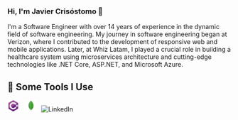### Hi, I'm Javier Crisóstomo 👋
I'm a Software Engineer with over 14 years of experience in the dynamic field of software engineering. My journey in software engineering began at Verizon, where I contributed to the development of responsive web and mobile applications. Later, at Whiz Latam, I played a crucial role in building a healthcare system using microservices architecture and cutting-edge technologies like .NET Core, ASP.NET, and Microsoft Azure.

<h2>🚀 Some Tools I Use</h2>
<p align="left">
<img src="https://raw.githubusercontent.com/devicons/devicon/master/icons/csharp/csharp-original.svg" alt="csharp" width="26" style="padding-right:10px;/>
<img src="https://raw.githubusercontent.com/devicons/devicon/master/icons/dot-net/dot-net-original.svg" alt=".NET" width="26" style="padding-right:10px;/>
<img src="https://raw.githubusercontent.com/devicons/devicon/master/icons/dotnetcore/dotnetcore-original.svg" alt="dotnetcore" width="26" style="padding-right:10px;/>
<img src="https://raw.githubusercontent.com/devicons/devicon/master/icons/java/java-original-wordmark.svg" alt="java" width="26" height="26" style="padding-right:10px;/>
<img src="https://raw.githubusercontent.com/devicons/devicon/master/icons/intellij/intellij-original.svg" alt="intellij" width="26" height="26" style="padding-right:10px;/>
<img src="https://www.vectorlogo.zone/logos/springio/springio-icon.svg" alt="spring" width="26" height="26" style="padding-right:10px;/>
<img src="https://raw.githubusercontent.com/devicons/devicon/master/icons/hibernate/hibernate-original.svg" alt="hibernate" width="26" height="26" style="padding-right:10px;/>
<img src="https://raw.githubusercontent.com/devicons/devicon/master/icons/amazonwebservices/amazonwebservices-original-wordmark.svg" alt="amazonwebservices" width="26" height="26" style="padding-right:10px;/>
<img src="https://raw.githubusercontent.com/devicons/devicon/master/icons/azure/azure-original.svg" alt="azure" width="26" height="26" style="padding-right:10px;/>
<img src="https://raw.githubusercontent.com/devicons/devicon/master/icons/azuredevops/azuredevops-original.svg" alt="azuredevops" width="26" height="26" style="padding-right:10px;/>
<img src="https://raw.githubusercontent.com/devicons/devicon/master/icons/cplusplus/cplusplus-original.svg" alt="cplusplus" width="26" height="26" style="padding-right:10px;/>
<img src="https://raw.githubusercontent.com/devicons/devicon/master/icons/git/git-original.svg" alt="git" width="26" height="26" style="padding-right:10px;/>
<img src="https://raw.githubusercontent.com/devicons/devicon/master/icons/angular/angular-original.svg" alt="angular" width="26" height="26" style="padding-right:10px;/>
<img src="https://raw.githubusercontent.com/devicons/devicon/master/icons/react/react-original-wordmark.svg" alt="react" width="26" height="26" style="padding-right:10px;/>
<img src="https://raw.githubusercontent.com/devicons/devicon/master/icons/javascript/javascript-original.svg" alt="javascript" width="26" height="26" style="padding-right:10px;/>
<img src="https://raw.githubusercontent.com/devicons/devicon/master/icons/typescript/typescript-original.svg" alt="typescript" width="26" height="26" />
<img src="https://raw.githubusercontent.com/devicons/devicon/master/icons/mongodb/mongodb-original.svg" alt="mongodb" width="26" height="26" style="padding-right:10px;/>
<img src="https://raw.githubusercontent.com/devicons/devicon/master/icons/microsoftsqlserver/microsoftsqlserver-original.svg" alt="microsoftsqlserver" width="26" height="26" style="padding-right:10px;/>
<img src="https://raw.githubusercontent.com/devicons/devicon/master/icons/mysql/mysql-original-wordmark.svg" alt="mysql" width="26" height="26" style="padding-right:10px;/>
<img src="https://raw.githubusercontent.com/devicons/devicon/master/icons/redis/redis-original-wordmark.svg" alt="redis" width="26" height="26" style="padding-right:10px;/>
<img src="https://raw.githubusercontent.com/devicons/devicon/master/icons/oracle/oracle-original.svg" alt="oracle" width="26" height="26" style="padding-right:10px;/>
<img src="https://raw.githubusercontent.com/devicons/devicon/master/icons/nodejs/nodejs-original-wordmark.svg" alt="nodejs" width="26" height="26" style="padding-right:10px;/>
<img src="https://raw.githubusercontent.com/devicons/devicon/master/icons/python/python-original-wordmark.svg" alt="python" width="26" height="26" style="padding-right:10px;/>
<img src="https://raw.githubusercontent.com/devicons/devicon/master/icons/docker/docker-original.svg" alt="Docker" width="26" height="26" style="padding-right:10px;/>
<img src="https://www.vectorlogo.zone/logos/kubernetes/kubernetes-icon.svg" alt="Kubernetes" width="26" height="26" style="padding-right:10px;/>
<img src="https://raw.githubusercontent.com/devicons/devicon/master/icons/bootstrap/bootstrap-plain.svg" alt="bootstrap" width="26" height="26" style="padding-right:10px;/>
<img src="https://raw.githubusercontent.com/devicons/devicon/master/icons/css3/css3-original-wordmark.svg" alt="css3" width="26" height="26" style="padding-right:10px;/>
</p>

<h2>Where to find me 🌎:</h2>
<a href="https://www.linkedin.com/in/jcrisostomo/" target="_blank"><img alt="LinkedIn" src="https://img.shields.io/badge/linkedin-%230077B5.svg?&style=for-the-badge&logo=linkedin&logoColor=white" /></a>

<!--
**JavierCrisostomo/JavierCrisostomo** is a ✨ _special_ ✨ repository because its `README.md` (this file) appears on your GitHub profile.

Here are some ideas to get you started:

- 🔭 I’m currently working on ...
- 🌱 I’m currently learning ...
- 👯 I’m looking to collaborate on ...
- 🤔 I’m looking for help with ...
- 💬 Ask me about ...
- 📫 How to reach me: ...
- 😄 Pronouns: ...
- ⚡ Fun fact: ...
-->
